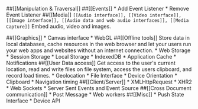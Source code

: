 ##[[Manipulation & Traversal]]
##[[Events]]
    * Add Event Listener
    * Remove Event Listener
##[[Media]]
`[[Audio interface]], [[Video interface]], [[Image interface]], [[Audio data and web audio interfaces]], [[Media Capture]]`
Embed audio, video and images.

##[[Graphics]]
    * Canvas interface
    * WebGL
##[[Offline tools]]
Store data in local databases, cache resources in the web browser and let your users run your web apps and websites without an internet connection.
    * Web Storage
        * Session Storage
        * Local Storage
    * IndexedDB
    * Application Cache
    * Notifications
##[[User Data access]]
Get access to the user's current location, read and write files on file system, access the users clipboard, and record load times.
    * Geolocation
    * File Interface
    * Device Orientation
    * Clipboard
    * Navigation timing
##[[Client/Server]]
    * XMLHttpRequest
    * XHR2
    * Web Sockets
    * Server Sent Events and Event Source
##[[Cross Document communication]]
    * Post Message
    * Web workers
##[[Misc]]
    * Push State Interface
    * Device API